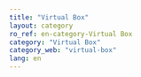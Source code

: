 ```yaml
---
title: "Virtual Box"
layout: category
ro_ref: en-category-Virtual Box
category: "Virtual Box"
category_web: "virtual-box"
lang: en
---
```

